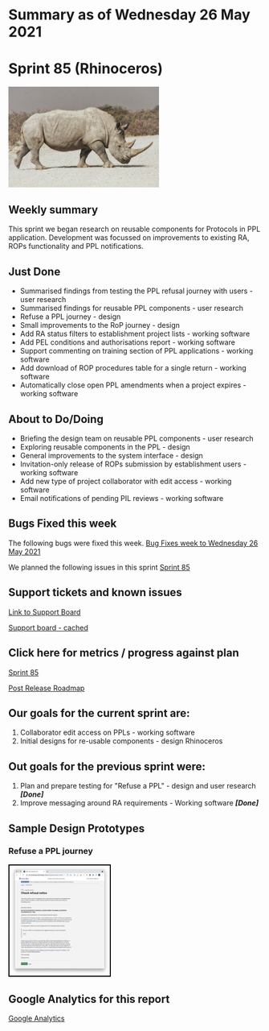 # Summary as of Wednesday 26 May 2021 

# Sprint 85 (Rhinoceros)

<img width="300" alt="A white rhinocerous" title="Attrib By Rodrigo J De Marco - Imported from 500px (archived version) by the Archive Team. (detail page), CC0, https://commons.wikimedia.org/w/index.php?curid=71347103" src="graphs/rhino.png">

## Weekly summary 

This sprint we began research on reusable components for Protocols in PPL application. Development was focussed on improvements to existing RA, ROPs functionality and PPL notifications.

## Just Done
* Summarised findings from testing  the PPL refusal journey with users - user research
* Summarised findings for reusable PPL components - user research 
* Refuse a PPL journey - design
* Small improvements to the RoP journey - design
* Add RA status filters to establishment project lists - working software
* Add PEL conditions and authorisations report - working software 
* Support commenting on training section of PPL applications - working software
* Add download of ROP procedures table for a single return - working software
* Automatically close open PPL amendments when a project expires - working software

## About to Do/Doing
* Briefing the design team on reusable PPL components - user research
* Exploring reusable components in the PPL - design 
* General improvements to the system interface - design
* Invitation-only release of ROPs submission by establishment users - working software
* Add new type of project collaborator with edit access - working software
* Email notifications of pending PIL reviews - working software

## Bugs Fixed this week
The following bugs were fixed this week.
[Bug Fixes week to Wednesday 26 May 2021](graphs/bugs26052021.png)

We planned the following issues in this sprint 
[Sprint 85](graphs/sprint26052021.png)

## Support tickets and known issues
[Link to Support Board](https://collaboration.homeoffice.gov.uk/jira/secure/RapidBoard.jspa?rapidView=1717&selectedIssue=ASSB-253)

[Support board - cached](graphs/supportBoard26052021.png)

## Click here for metrics / progress against plan
[Sprint 85](graphs/progress26052021.png)

[Post Release Roadmap](graphs/roadmap26052021.png)

## Our goals for the current sprint are:
1. Collaborator edit access on PPLs - working software 
2. Initial designs for re-usable components - design Rhinoceros

## Out goals for the previous sprint were:
1. Plan and prepare testing for "Refuse a PPL" - design and user research ***[Done]***
2. Improve messaging around RA requirements - Working software ***[Done]***

## Sample Design Prototypes
### Refuse a PPL journey
<a href="graphs/proto1_26052021.png"><img src="graphs/proto1_26052021.png" alt="HTML5 Icon" width="200" style="border:2px solid black"></a>
<br>

## Google Analytics for this report
[Google Analytics](graphs/GA26052021.png)

